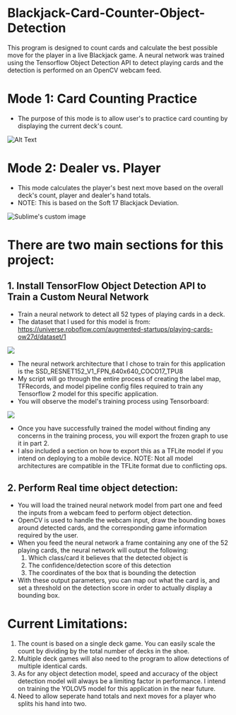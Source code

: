 # Blackjack-Card-Counter-Object-Detection



This program is designed to count cards and calculate the best possible move for the player in a live Blackjack game. A neural network was trained using the Tensorflow Object Detection API to detect playing cards and the detection is performed on an OpenCV webcam feed.


# Mode 1: Card Counting Practice
* The purpose of this mode is to allow user's to practice card counting by displaying the current deck's count.

![Alt Text](https://media.giphy.com/media/yDYbF1KRknihaDIqVb/giphy-downsized-large.gif)

# Mode 2: Dealer vs. Player
* This mode calculates the player's best next move based on the overall deck's count, player and dealer's hand totals.
* NOTE: This is based on the Soft 17 Blackjack Deviation.

<img src="https://media.giphy.com/media/O49zPhgr0nj8KK2CP5/giphy-downsized-large.gif" alt="Sublime's custom image"/>

# There are two main sections for this project:

## 1. Install TensorFlow Object Detection API to Train a Custom Neural Network
* Train a neural network to detect all 52 types of playing cards in a deck. 
* The dataset that I used for this model is from: https://universe.roboflow.com/augmented-startups/playing-cards-ow27d/dataset/1

<img src="https://i.imgur.com/sFVkPm7.png"/>


* The neural network architecture that I chose to train for this application is the SSD_RESNET152_V1_FPN_640x640_COCO17_TPU8
* My script will go through the entire process of creating the label map, TFRecords, and model pipeline config files required to train any Tensorflow 2 model for this specific application.
* You will observe the model's training process using Tensorboard: 

<img src = "https://i.imgur.com/ABy3j4Z.png"/> 


* Once you have successfully trained the model without finding any concerns in the training process, you will export the frozen graph to use it in part 2.
* I also included a section on how to export this as a TFLite model if you intend on deploying to a mobile device. NOTE: Not all model architectures are compatible in the TFLite format due to conflicting ops.

## 2. Perform Real time object detection:
* You will load the trained neural network model from part one and feed the inputs from a webcam feed to perform object detection. 
* OpenCV is used to handle the webcam input, draw the bounding boxes around detected cards, and the corresponding game information required by the user.
* When you feed the neural network a frame containing any one of the 52 playing cards, the neural network will output the following:
  1. Which class/card it believes that the detected object is
  2. The confidence/detection score of this detection
  3. The coordinates of the box that is bounding the detection
* With these output parameters, you can map out what the card is, and set a threshold on the detection score in order to actually display a bounding box.


# Current Limitations:
1. The count is based on a single deck game. You can easily scale the count by dividing by the total number of decks in the shoe.
2. Multiple deck games will also need to the program to allow detections of multiple identical cards.
3. As for any object detection model, speed and accuracy of the object detection model will always be a limiting factor in performance. I intend on training the YOLOV5 model for this application in the near future.
4. Need to allow seperate hand totals and next moves for a player who splits his hand into two.
